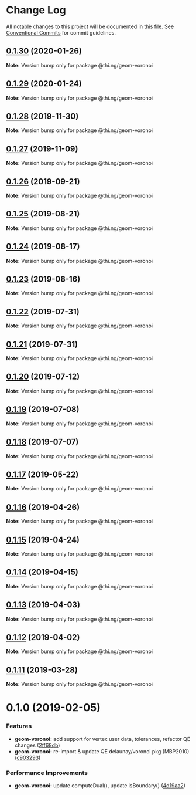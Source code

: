 # Change Log

All notable changes to this project will be documented in this file.
See [Conventional Commits](https://conventionalcommits.org) for commit guidelines.

## [0.1.30](https://github.com/thi-ng/umbrella/compare/@thi.ng/geom-voronoi@0.1.29...@thi.ng/geom-voronoi@0.1.30) (2020-01-26)

**Note:** Version bump only for package @thi.ng/geom-voronoi





## [0.1.29](https://github.com/thi-ng/umbrella/compare/@thi.ng/geom-voronoi@0.1.28...@thi.ng/geom-voronoi@0.1.29) (2020-01-24)

**Note:** Version bump only for package @thi.ng/geom-voronoi





## [0.1.28](https://github.com/thi-ng/umbrella/compare/@thi.ng/geom-voronoi@0.1.27...@thi.ng/geom-voronoi@0.1.28) (2019-11-30)

**Note:** Version bump only for package @thi.ng/geom-voronoi





## [0.1.27](https://github.com/thi-ng/umbrella/compare/@thi.ng/geom-voronoi@0.1.26...@thi.ng/geom-voronoi@0.1.27) (2019-11-09)

**Note:** Version bump only for package @thi.ng/geom-voronoi





## [0.1.26](https://github.com/thi-ng/umbrella/compare/@thi.ng/geom-voronoi@0.1.25...@thi.ng/geom-voronoi@0.1.26) (2019-09-21)

**Note:** Version bump only for package @thi.ng/geom-voronoi





## [0.1.25](https://github.com/thi-ng/umbrella/compare/@thi.ng/geom-voronoi@0.1.24...@thi.ng/geom-voronoi@0.1.25) (2019-08-21)

**Note:** Version bump only for package @thi.ng/geom-voronoi





## [0.1.24](https://github.com/thi-ng/umbrella/compare/@thi.ng/geom-voronoi@0.1.23...@thi.ng/geom-voronoi@0.1.24) (2019-08-17)

**Note:** Version bump only for package @thi.ng/geom-voronoi





## [0.1.23](https://github.com/thi-ng/umbrella/compare/@thi.ng/geom-voronoi@0.1.22...@thi.ng/geom-voronoi@0.1.23) (2019-08-16)

**Note:** Version bump only for package @thi.ng/geom-voronoi





## [0.1.22](https://github.com/thi-ng/umbrella/compare/@thi.ng/geom-voronoi@0.1.21...@thi.ng/geom-voronoi@0.1.22) (2019-07-31)

**Note:** Version bump only for package @thi.ng/geom-voronoi





## [0.1.21](https://github.com/thi-ng/umbrella/compare/@thi.ng/geom-voronoi@0.1.20...@thi.ng/geom-voronoi@0.1.21) (2019-07-31)

**Note:** Version bump only for package @thi.ng/geom-voronoi





## [0.1.20](https://github.com/thi-ng/umbrella/compare/@thi.ng/geom-voronoi@0.1.19...@thi.ng/geom-voronoi@0.1.20) (2019-07-12)

**Note:** Version bump only for package @thi.ng/geom-voronoi





## [0.1.19](https://github.com/thi-ng/umbrella/compare/@thi.ng/geom-voronoi@0.1.18...@thi.ng/geom-voronoi@0.1.19) (2019-07-08)

**Note:** Version bump only for package @thi.ng/geom-voronoi





## [0.1.18](https://github.com/thi-ng/umbrella/compare/@thi.ng/geom-voronoi@0.1.17...@thi.ng/geom-voronoi@0.1.18) (2019-07-07)

**Note:** Version bump only for package @thi.ng/geom-voronoi





## [0.1.17](https://github.com/thi-ng/umbrella/compare/@thi.ng/geom-voronoi@0.1.16...@thi.ng/geom-voronoi@0.1.17) (2019-05-22)

**Note:** Version bump only for package @thi.ng/geom-voronoi





## [0.1.16](https://github.com/thi-ng/umbrella/compare/@thi.ng/geom-voronoi@0.1.15...@thi.ng/geom-voronoi@0.1.16) (2019-04-26)

**Note:** Version bump only for package @thi.ng/geom-voronoi





## [0.1.15](https://github.com/thi-ng/umbrella/compare/@thi.ng/geom-voronoi@0.1.14...@thi.ng/geom-voronoi@0.1.15) (2019-04-24)

**Note:** Version bump only for package @thi.ng/geom-voronoi





## [0.1.14](https://github.com/thi-ng/umbrella/compare/@thi.ng/geom-voronoi@0.1.13...@thi.ng/geom-voronoi@0.1.14) (2019-04-15)

**Note:** Version bump only for package @thi.ng/geom-voronoi





## [0.1.13](https://github.com/thi-ng/umbrella/compare/@thi.ng/geom-voronoi@0.1.12...@thi.ng/geom-voronoi@0.1.13) (2019-04-03)

**Note:** Version bump only for package @thi.ng/geom-voronoi





## [0.1.12](https://github.com/thi-ng/umbrella/compare/@thi.ng/geom-voronoi@0.1.11...@thi.ng/geom-voronoi@0.1.12) (2019-04-02)

**Note:** Version bump only for package @thi.ng/geom-voronoi





## [0.1.11](https://github.com/thi-ng/umbrella/compare/@thi.ng/geom-voronoi@0.1.10...@thi.ng/geom-voronoi@0.1.11) (2019-03-28)

**Note:** Version bump only for package @thi.ng/geom-voronoi







# 0.1.0 (2019-02-05)


### Features

* **geom-voronoi:** add support for vertex user data, tolerances, refactor QE changes ([2ff68db](https://github.com/thi-ng/umbrella/commit/2ff68db))
* **geom-voronoi:** re-import & update QE delaunay/voronoi pkg (MBP2010) ([c903293](https://github.com/thi-ng/umbrella/commit/c903293))


### Performance Improvements

* **geom-voronoi:** update computeDual(), update isBoundary() ([4d19aa2](https://github.com/thi-ng/umbrella/commit/4d19aa2))
